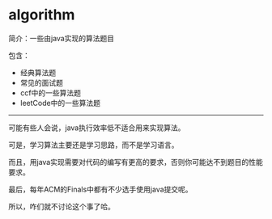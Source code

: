 algorithm
===
简介：一些由java实现的算法题目

包含：

- 经典算法题
- 常见的面试题
- ccf中的一些算法题
- leetCode中的一些算法题

------

可能有些人会说，java执行效率低不适合用来实现算法。

可是，学习算法主要还是学习思路，而不是学习语言。

而且，用java实现需要对代码的编写有更高的要求，否则你可能达不到题目的性能要求。

最后，每年ACM的Finals中都有不少选手使用java提交呢。

所以，咋们就不讨论这个事了哈。
